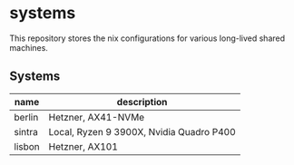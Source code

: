 # systems

This repository stores the nix configurations for various long-lived shared
machines.

## Systems

| name | description |
| ---- | ----------- |
| berlin | Hetzner, AX41-NVMe |
| sintra | Local, Ryzen 9 3900X, Nvidia Quadro P400 |
| lisbon | Hetzner, AX101 |
